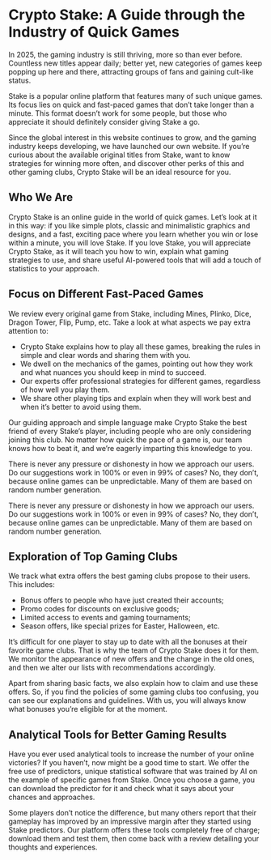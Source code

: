 # Crypto Stake: A Guide through the Industry of Quick Games

<p>In 2025, the gaming industry is still thriving, more so than ever before. Countless new titles appear daily; better yet, new categories of games keep popping up here and there, attracting groups of fans and gaining cult-like status.</p>
<p>Stake is a popular online platform that features many of such unique games. Its focus lies on quick and fast-paced games that don’t take longer than a minute. This format doesn’t work for some people, but those who appreciate it should definitely consider giving Stake a go.</p>
<p>Since the global interest in this website continues to grow, and the gaming industry keeps developing, we have launched our own website. If you’re curious about the available original titles from Stake, want to know strategies for winning more often, and discover other perks of this and other gaming clubs, Crypto Stake will be an ideal resource for you.</p>

## Who We Are

<p>Crypto Stake is an online guide in the world of quick games. Let’s look at it in this way: if you like simple plots, classic and minimalistic graphics and designs, and a fast, exciting pace where you learn whether you win or lose within a minute, you will love Stake. If you love Stake, you will appreciate Crypto Stake, as it will teach you how to win, explain what gaming strategies to use, and share useful AI-powered tools that will add a touch of statistics to your approach.</p>

## Focus on Different Fast-Paced Games

<p>We review every original game from Stake, including Mines, Plinko, Dice, Dragon Tower, Flip, Pump, etc. Take a look at what aspects we pay extra attention to:</p>
<ul>
  <li>Crypto Stake explains how to play all these games, breaking the rules in simple and clear words and sharing them with you.</li>
  <li>We dwell on the mechanics of the games, pointing out how they work and what nuances you should keep in mind to succeed.</li>
  <li>Our experts offer professional strategies for different games, regardless of how well you play them.</li>
  <li>We share other playing tips and explain when they will work best and when it’s better to avoid using them.</li>
</li>
</ul>
<p>Our guiding approach and simple language make Crypto Stake the best friend of every Stake’s player, including people who are only considering joining this club. No matter how quick the pace of a game is, our team knows how to beat it, and we’re eagerly imparting this knowledge to you.</p>
<p>There is never any pressure or dishonesty in how we approach our users. Do our suggestions work in 100% or even in 99% of cases? No, they don’t, because online games can be unpredictable. Many of them are based on random number generation.</p>
<p>There is never any pressure or dishonesty in how we approach our users. Do our suggestions work in 100% or even in 99% of cases? No, they don’t, because online games can be unpredictable. Many of them are based on random number generation.</p>

## Exploration of Top Gaming Clubs

<p>We track what extra offers the best gaming clubs propose to their users. This includes:</p>
<ul>
  <li>Bonus offers to people who have just created their accounts;</li>
  <li>Promo codes for discounts on exclusive goods;</li>
  <li>Limited access to events and gaming tournaments;</li>
  <li>Season offers, like special prizes for Easter, Halloween, etc.</li>
</ul>
<p>It’s difficult for one player to stay up to date with all the bonuses at their favorite game clubs. That is why the team of Crypto Stake does it for them. We monitor the appearance of new offers and the change in the old ones, and then we alter our lists with recommendations accordingly.</p>
<p>Apart from sharing basic facts, we also explain how to claim and use these offers. So, if you find the policies of some gaming clubs too confusing, you can see our explanations and guidelines. With us, you will always know what bonuses you’re eligible for at the moment.</p>

## Analytical Tools for Better Gaming Results

<p>Have you ever used analytical tools to increase the number of your online victories? If you haven’t, now might be a good time to start. We offer the free use of predictors, unique statistical software that was trained by AI on the example of specific games from Stake. Once you choose a game, you can download the predictor for it and check what it says about your chances and approaches.</p>
<p>Some players don’t notice the difference, but many others report that their gameplay has improved by an impressive margin after they started using Stake predictors. Our platform offers these tools completely free of charge; download them and test them, then come back with a review detailing your thoughts and experiences.</p>
